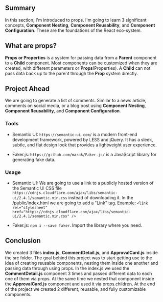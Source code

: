 ## Summary
In this section, I'm introduced to props. I'm going to learn 3 significant concepts, **Component Nesting**, **Component Reusability**, and **Component Configuration**. These are the foundations of the React eco-system.

## What are props?
**Props or Properties** is a system for passing data from a **Parent** component to a **Child** component. Most components can be customized when they are created, with different parameters or **Props**(Properties). A **Child** can not pass data back up to the parent through the **Prop** system directly.

## Project Ahead
We are going to generate a list of comments. Similar to a news article, comments on social media, or a blog post using **Component Nesting**, **Component Reusability**, and **Component Configuration**.

### Tools
- Semantic UI: `https://semantic-ui.com/` is a modern front-end development framework, powered by LESS and jQuery. It has a sleek, subtle, and flat design look that provides a lightweight user experience.

- Faker.js: `https://github.com/marak/Faker.js/` is a JavaScript library for generating fake data.


### Usage
- Semantic UI: We are going to use a link to a publicly hosted version of the Semantic UI CSS file `https://cdnjs.cloudflare.com/ajax/libs/semantic-ui/2.4.1/semantic.min.css` instead of downloading it. In the /public/index.html we are going to add a "Link" tag. Example: `<link rel="stylesheet" href="https://cdnjs.cloudflare.com/ajax/libs/semantic-ui/2.4.1/semantic.min.css" />`

- Faker.js: `npm i --save faker`. Import the library where you need.

## Conclusion
We created 3 files **index.js**, **CommentDetail.js**, and **ApprovalCard.js** inside the src folder. The goal behind this project was to start getting use to the idea of creating reusable components, nesting them inside one another and passing data through using props. In the index.js we used the **CommentDetail.js** component 3 times and passed different data to each one of them via props. At the same time we nested that component inside the **ApprovalCard.js** component and used it via props.children. At the end of the project we created 2 different, reusable, and fully customizable components.